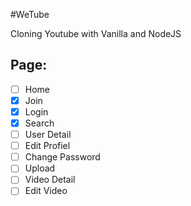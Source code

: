 #WeTube

Cloning Youtube with Vanilla and NodeJS

## Page:

- [ ] Home
- [X] Join
- [x] Login
- [x] Search
- [ ] User Detail
- [ ] Edit Profiel
- [ ] Change Password
- [ ] Upload
- [ ] Video Detail
- [ ] Edit Video